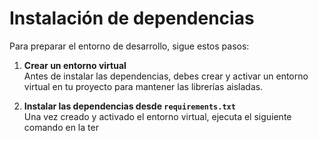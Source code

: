# Instalación de dependencias

Para preparar el entorno de desarrollo, sigue estos pasos:

1. **Crear un entorno virtual**  
   Antes de instalar las dependencias, debes crear y activar un entorno virtual en tu proyecto para mantener las librerías aisladas.

2. **Instalar las dependencias desde `requirements.txt`**  
   Una vez creado y activado el entorno virtual, ejecuta el siguiente comando en la ter
